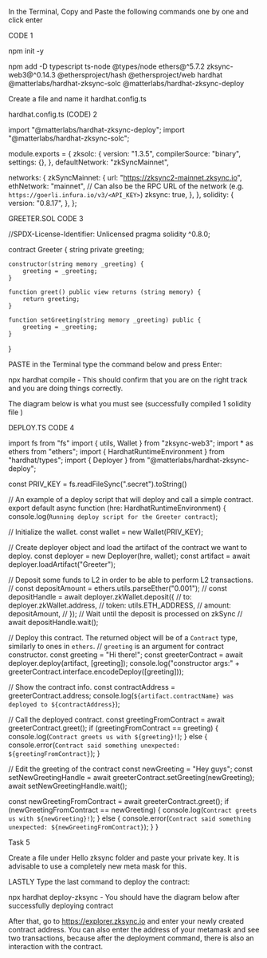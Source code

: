 In the Terminal, Copy and Paste the following commands one by one and click enter
 
CODE 1
 
 
npm init -y



npm add -D typescript ts-node @types/node ethers@^5.7.2 zksync-web3@^0.14.3 @ethersproject/hash @ethersproject/web hardhat @matterlabs/hardhat-zksync-solc @matterlabs/hardhat-zksync-deploy
 
 
Create a file and name it   hardhat.config.ts
 
 
 
hardhat.config.ts (CODE) 2
 
import "@matterlabs/hardhat-zksync-deploy";
import "@matterlabs/hardhat-zksync-solc";
 
module.exports = {
  zksolc: {
    version: "1.3.5",
    compilerSource: "binary",
    settings: {},
  },
  defaultNetwork: "zkSyncMainnet",
 
  networks: {
    zkSyncMainnet: {
      url: "https://zksync2-mainnet.zksync.io",
      ethNetwork: "mainnet", // Can also be the RPC URL of the network (e.g. `https://goerli.infura.io/v3/<API_KEY>`)
      zksync: true,
    },
  },
  solidity: {
    version: "0.8.17",
  },
};
 
 
 
GREETER.SOL CODE 3
 
//SPDX-License-Identifier: Unlicensed
pragma solidity ^0.8.0;
 
contract Greeter {
    string private greeting;
 
    constructor(string memory _greeting) {
        greeting = _greeting;
    }
 
    function greet() public view returns (string memory) {
        return greeting;
    }
 
    function setGreeting(string memory _greeting) public {
        greeting = _greeting;
    }
}
 
 
 
PASTE
 in the Terminal type the command below and press Enter:
 
npx hardhat compile - This should confirm that you are on the right track and you are doing things correctly.
 
The diagram below is what you must see (successfully compiled 1 solidity file )
 
 
 
 
DEPLOY.TS CODE 4
 
import fs from "fs"
import { utils, Wallet } from "zksync-web3";
import * as ethers from "ethers";
import { HardhatRuntimeEnvironment } from "hardhat/types";
import { Deployer } from "@matterlabs/hardhat-zksync-deploy";
 
const PRIV_KEY = fs.readFileSync(".secret").toString()
 
// An example of a deploy script that will deploy and call a simple contract.
export default async function (hre: HardhatRuntimeEnvironment) {
  console.log(`Running deploy script for the Greeter contract`);
 
  // Initialize the wallet.
  const wallet = new Wallet(PRIV_KEY);
 
  // Create deployer object and load the artifact of the contract we want to deploy.
  const deployer = new Deployer(hre, wallet);
  const artifact = await deployer.loadArtifact("Greeter");
 
  // Deposit some funds to L2 in order to be able to perform L2 transactions.
  // const depositAmount = ethers.utils.parseEther("0.001");
 // const depositHandle = await deployer.zkWallet.deposit({
  //  to: deployer.zkWallet.address,
 //   token: utils.ETH_ADDRESS,
 //   amount: depositAmount,
//  });
  // Wait until the deposit is processed on zkSync
 // await depositHandle.wait();
 
  // Deploy this contract. The returned object will be of a `Contract` type, similarly to ones in `ethers`.
  // `greeting` is an argument for contract constructor.
  const greeting = "Hi there!";
  const greeterContract = await deployer.deploy(artifact, [greeting]);
  console.log("constructor args:" + greeterContract.interface.encodeDeploy([greeting]));
 
  // Show the contract info.
  const contractAddress = greeterContract.address;
  console.log(`${artifact.contractName} was deployed to ${contractAddress}`);
 
  // Call the deployed contract.
  const greetingFromContract = await greeterContract.greet();
  if (greetingFromContract == greeting) {
    console.log(`Contract greets us with ${greeting}!`);
  } else {
    console.error(`Contract said something unexpected: ${greetingFromContract}`);
  }
 
  // Edit the greeting of the contract
  const newGreeting = "Hey guys";
  const setNewGreetingHandle = await greeterContract.setGreeting(newGreeting);
  await setNewGreetingHandle.wait();
 
  const newGreetingFromContract = await greeterContract.greet();
  if (newGreetingFromContract == newGreeting) {
    console.log(`Contract greets us with ${newGreeting}!`);
  } else {
    console.error(`Contract said something unexpected: ${newGreetingFromContract}`);
  }
}
 
 
 
Task 5
 
Create a file under Hello zksync folder and paste your private key. It is advisable to use a completely new meta mask for this.
 
LASTLY
Type the last command to deploy the contract:
 
npx hardhat deploy-zksync -    You should have the diagram below after successfully deploying contract
 
 
 
After that, go to https://explorer.zksync.io and enter your newly created contract address. You can also enter the address of your metamask and see two transactions, because after the deployment command, there is also an interaction with the contract.
